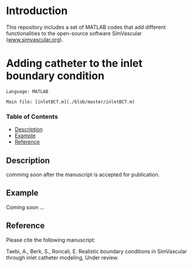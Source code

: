 # Introduction
 
This repository includes a set of MATLAB codes that add different functionalities to the open-source software SimVascular (www.simvascular.org). 

# Adding catheter to the inlet boundary condition
~~~
Language: MATLAB

Main file: [inletBCT.m](./blob/master/inletBCT.m)
~~~
### Table of Contents
* [Description](#description)
* [Example](#example)
* [Reference](#reference)
## Description 
comming soon after the manuscript is accepted for publication.

## Example
Coming soon ...

## Reference
Please cite the following manuscript:

Taebi, A., Berk, S., Roncali, E. Realistic boundary conditions in SimVascular through inlet catheter modeling, Under review.
